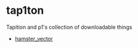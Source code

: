# tap1ton
Tapition and p1's collection of downloadable things
* [hamster_vector](hamster_vector.svg)
